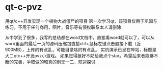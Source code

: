 # qt-c-pvz
 用qt/c++开发实现一个植物大战僵尸的项目
 第一次学习qt，该项目仅用于巩固与练习，不用于任何商用，图片，音乐等有侵权联系本人请删除


 
从中学到了很多，我写的总结都在word文档中，直接看word就可以了，可以从word里面的最后一页的源码压缩包直接ctrl+鼠标左键点击直接下载（近900MB），上传的有点乱，可能目录啥的有点乱。
实机演示已发在哔站，标题是大二qtc++开发pvz小游戏。
如果觉得挺好不妨给我点个star。希望后来者能够不断的完善，争取做的和真的别无一二，欢迎探讨.

